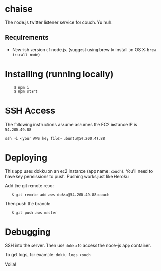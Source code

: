 chaise
===

The node.js twitter listener service for couch. Yu huh.

## Requirements

* New-ish version of node.js. (suggest using brew to install on OS X: `brew install node`)

# Installing (running locally)

```
    $ npm i
    $ npm start
```

# SSH Access

The following instructions assume assumes the EC2 instance IP is `54.200.49.88`.

`ssh -i <your AWS key file> ubuntu@54.200.49.88`

# Deploying

This app uses dokku on an ec2 instance (app name: `couch`). You'll need to have key permissions to push. Pushing works just like Heroku:

Add the git remote repo:
```
   $ git remote add aws dokku@54.200.49.88:couch
```

Then push the branch:

```
   $ git push aws master
```

# Debugging

SSH into the server. Then use `dokku` to access the node-js app container.

To get logs, for example: `dokku logs couch`


Voila!
